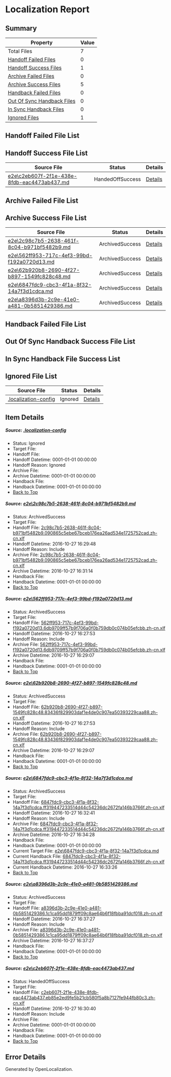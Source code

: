 # <a name='report-top'></a> Localization Report

## Summary
 Property | Value 
 -------- | ----- 
 Total Files | 7
[ Handoff Failed Files ](#handoff-failed-list)| 0
[ Handoff Success Files ](#handoff-success-list)| 1
[ Archive Failed Files ](#archive-failed-list)| 0
[ Archive Success Files ](#archive-success-list)| 5
[ Handback Failed Files ](#handback-failed-list)| 0
[ Out Of Sync Handback Files ](#outofsync-handback-success-list)| 0
[ In Sync Handback Files ](#insync-handback-success-list)| 0
[ Ignored Files ](#ignored-list)| 1

## <a name='handoff-failed-list'></a> Handoff Failed File List

## <a name='handoff-success-list'></a> Handoff Success File List
 Source File | Status | Details 
 ----------- | ------ | ------- 
 [e2e\c2eb607f-2f1e-438e-8fdb-eac4473ab437.md](https://github.com/OpenLocalizationTestOrg/ol-test0/blob/ceec73729534efe134ab6afee2bc2a46beb0f8ae/e2e/c2eb607f-2f1e-438e-8fdb-eac4473ab437.md) | HandedOffSuccess | [Details](#59635dc56adaf0c7b7ab538b83d7bb9532ce24e56)

## <a name='archive-failed-list'></a> Archive Failed File List

## <a name='archive-success-list'></a> Archive Success File List
 Source File | Status | Details 
 ----------- | ------ | ------- 
 [e2e\2c98c7b5-2638-461f-8c04-b971bf5482b9.md](https://github.com/OpenLocalizationTestOrg/ol-test0/blob/3c7369c51960c73b93f98388a8c76d6e8e4b43bf/e2e/2c98c7b5-2638-461f-8c04-b971bf5482b9.md) | ArchivedSuccess | [Details](#7bc381855be33bb61a2404268f5ab7843af78dcd1)
 [e2e\562ff953-717c-4ef3-99bd-f192a0720d13.md](https://github.com/OpenLocalizationTestOrg/ol-test0/blob/604a970a4e4d379da429c7aadc055c67525ffc75/e2e/562ff953-717c-4ef3-99bd-f192a0720d13.md) | ArchivedSuccess | [Details](#25dc35674a15828554ff64b5c343c785494329642)
 [e2e\62b920b8-2690-4f27-b897-1549fc828c48.md](https://github.com/OpenLocalizationTestOrg/ol-test0/blob/604a970a4e4d379da429c7aadc055c67525ffc75/e2e/62b920b8-2690-4f27-b897-1549fc828c48.md) | ArchivedSuccess | [Details](#c4ff1a6a01f5189374ec986ed8568f001e3f108d3)
 [e2e\6847fdc9-cbc3-4f1a-8f32-14a7f3d1cdca.md](https://github.com/OpenLocalizationTestOrg/ol-test0/blob/2f3dbfbaa99485e47edd3bbcbb7b09b79b62f278/e2e/6847fdc9-cbc3-4f1a-8f32-14a7f3d1cdca.md) | ArchivedSuccess | [Details](#ad20bd7ce808159128936cc8c1166f0b138fc0a84)
 [e2e\a8396d3b-2c9e-41e0-a481-0b5851429386.md](https://github.com/OpenLocalizationTestOrg/ol-test0/blob/6885e7bb6a353d23cfcd50f45fba997d95b0ada9/e2e/a8396d3b-2c9e-41e0-a481-0b5851429386.md) | ArchivedSuccess | [Details](#e37d582f88d5312f6decdfbb79eb6d869b3101e95)

## <a name='handback-failed-list'></a> Handback Failed File List

## <a name='outofsync-handback-success-list'></a> Out Of Sync Handback Success File List

## <a name='insync-handback-success-list'></a> In Sync Handback File Success List

## <a name='ignored-list'></a> Ignored File List
 Source File | Status | Details 
 ----------- | ------ | ------- 
 [.localization-config](https://github.com/OpenLocalizationTestOrg/ol-test0/blob/6885e7bb6a353d23cfcd50f45fba997d95b0ada9/.localization-config) | Ignored | [Details](#c268a05ecaa7ec85942ed632c29928ee5bd6da8d0)

## Item Details
##### <a name='c268a05ecaa7ec85942ed632c29928ee5bd6da8d0'></a> Source: [.localization-config](https://github.com/OpenLocalizationTestOrg/ol-test0/blob/6885e7bb6a353d23cfcd50f45fba997d95b0ada9/.localization-config)
* Status: Ignored
* Target File: 
* Handoff File: 
* Handoff Datetime: 0001-01-01 00:00:00
* Handoff Reason: Ignored
* Archive File: 
* Archive Datetime: 0001-01-01 00:00:00
* Handback File: 
* Handback Datetime: 0001-01-01 00:00:00
* [Back to Top](#report-top)

##### <a name='7bc381855be33bb61a2404268f5ab7843af78dcd1'></a> Source: [e2e\2c98c7b5-2638-461f-8c04-b971bf5482b9.md](https://github.com/OpenLocalizationTestOrg/ol-test0/blob/3c7369c51960c73b93f98388a8c76d6e8e4b43bf/e2e/2c98c7b5-2638-461f-8c04-b971bf5482b9.md)
* Status: ArchivedSuccess
* Target File: 
* Handoff File: [2c98c7b5-2638-461f-8c04-b971bf5482b9.090865c5ebe67bceb176ea26ad534e1725752cad.zh-cn.xlf](https://github.com/OpenLocalizationTestOrg/ol-test0-handoff/blob/a7d9de042fac2edcb2dc147ddec8f58fae41b137/ol-handoff/OpenLocalizationTestOrg/ol-test0-zhcn/shujia/ht/2c98c7b5-2638-461f-8c04-b971bf5482b9.090865c5ebe67bceb176ea26ad534e1725752cad.zh-cn.xlf)
* Handoff Datetime: 2016-10-27 16:29:48
* Handoff Reason: Include
* Archive File: [2c98c7b5-2638-461f-8c04-b971bf5482b9.090865c5ebe67bceb176ea26ad534e1725752cad.zh-cn.xlf](https://github.com/OpenLocalizationTestOrg/ol-test0-handoff/blob/b9c23b22631ebded73b47b6d623d0d644f655df3/ol-archive/OpenLocalizationTestOrg/ol-test0-zhcn/shujia/ht/2c98c7b5-2638-461f-8c04-b971bf5482b9.090865c5ebe67bceb176ea26ad534e1725752cad.zh-cn.xlf)
* Archive Datetime: 2016-10-27 16:31:14
* Handback File: 
* Handback Datetime: 0001-01-01 00:00:00
* [Back to Top](#report-top)

##### <a name='25dc35674a15828554ff64b5c343c785494329642'></a> Source: [e2e\562ff953-717c-4ef3-99bd-f192a0720d13.md](https://github.com/OpenLocalizationTestOrg/ol-test0/blob/604a970a4e4d379da429c7aadc055c67525ffc75/e2e/562ff953-717c-4ef3-99bd-f192a0720d13.md)
* Status: ArchivedSuccess
* Target File: 
* Handoff File: [562ff953-717c-4ef3-99bd-f192a0720d13.6db9709ff57b9f706a0f0b759db0c074b05efcbb.zh-cn.xlf](https://github.com/OpenLocalizationTestOrg/ol-test0-handoff/blob/d6716c1fde928a812c45e08ede48830642bf43a8/ol-handoff/OpenLocalizationTestOrg/ol-test0-zhcn/shujia/ht/562ff953-717c-4ef3-99bd-f192a0720d13.6db9709ff57b9f706a0f0b759db0c074b05efcbb.zh-cn.xlf)
* Handoff Datetime: 2016-10-27 16:27:53
* Handoff Reason: Include
* Archive File: [562ff953-717c-4ef3-99bd-f192a0720d13.6db9709ff57b9f706a0f0b759db0c074b05efcbb.zh-cn.xlf](https://github.com/OpenLocalizationTestOrg/ol-test0-handoff/blob/ad4c3f22b7e9c33363797492a04b12f0d7825e5c/ol-archive/OpenLocalizationTestOrg/ol-test0-zhcn/shujia/ht/562ff953-717c-4ef3-99bd-f192a0720d13.6db9709ff57b9f706a0f0b759db0c074b05efcbb.zh-cn.xlf)
* Archive Datetime: 2016-10-27 16:29:07
* Handback File: 
* Handback Datetime: 0001-01-01 00:00:00
* [Back to Top](#report-top)

##### <a name='c4ff1a6a01f5189374ec986ed8568f001e3f108d3'></a> Source: [e2e\62b920b8-2690-4f27-b897-1549fc828c48.md](https://github.com/OpenLocalizationTestOrg/ol-test0/blob/604a970a4e4d379da429c7aadc055c67525ffc75/e2e/62b920b8-2690-4f27-b897-1549fc828c48.md)
* Status: ArchivedSuccess
* Target File: 
* Handoff File: [62b920b8-2690-4f27-b897-1549fc828c48.83436f829903daf1e4de0c907ea50393229caa88.zh-cn.xlf](https://github.com/OpenLocalizationTestOrg/ol-test0-handoff/blob/d6716c1fde928a812c45e08ede48830642bf43a8/ol-handoff/OpenLocalizationTestOrg/ol-test0-zhcn/shujia/ht/62b920b8-2690-4f27-b897-1549fc828c48.83436f829903daf1e4de0c907ea50393229caa88.zh-cn.xlf)
* Handoff Datetime: 2016-10-27 16:27:53
* Handoff Reason: Include
* Archive File: [62b920b8-2690-4f27-b897-1549fc828c48.83436f829903daf1e4de0c907ea50393229caa88.zh-cn.xlf](https://github.com/OpenLocalizationTestOrg/ol-test0-handoff/blob/ad4c3f22b7e9c33363797492a04b12f0d7825e5c/ol-archive/OpenLocalizationTestOrg/ol-test0-zhcn/shujia/ht/62b920b8-2690-4f27-b897-1549fc828c48.83436f829903daf1e4de0c907ea50393229caa88.zh-cn.xlf)
* Archive Datetime: 2016-10-27 16:29:07
* Handback File: 
* Handback Datetime: 0001-01-01 00:00:00
* [Back to Top](#report-top)

##### <a name='ad20bd7ce808159128936cc8c1166f0b138fc0a84'></a> Source: [e2e\6847fdc9-cbc3-4f1a-8f32-14a7f3d1cdca.md](https://github.com/OpenLocalizationTestOrg/ol-test0/blob/2f3dbfbaa99485e47edd3bbcbb7b09b79b62f278/e2e/6847fdc9-cbc3-4f1a-8f32-14a7f3d1cdca.md)
* Status: ArchivedSuccess
* Target File: 
* Handoff File: [6847fdc9-cbc3-4f1a-8f32-14a7f3d1cdca.ff319447233514d44c54236dc2672fa146b3766f.zh-cn.xlf](https://github.com/OpenLocalizationTestOrg/ol-test0-handoff/blob/16f6b3837d9f2a3ade9feba68558f48015d5162e/ol-handoff/OpenLocalizationTestOrg/ol-test0-zhcn/shujia/ht/6847fdc9-cbc3-4f1a-8f32-14a7f3d1cdca.ff319447233514d44c54236dc2672fa146b3766f.zh-cn.xlf)
* Handoff Datetime: 2016-10-27 16:32:41
* Handoff Reason: Include
* Archive File: [6847fdc9-cbc3-4f1a-8f32-14a7f3d1cdca.ff319447233514d44c54236dc2672fa146b3766f.zh-cn.xlf](https://github.com/OpenLocalizationTestOrg/ol-test0-handoff/blob/31bdc7f8dfe5a92a5497e5a124d31394e18cabc3/ol-archive/OpenLocalizationTestOrg/ol-test0-zhcn/shujia/ht/6847fdc9-cbc3-4f1a-8f32-14a7f3d1cdca.ff319447233514d44c54236dc2672fa146b3766f.zh-cn.xlf)
* Archive Datetime: 2016-10-27 16:34:28
* Handback File: 
* Handback Datetime: 0001-01-01 00:00:00
* Current Target File: [e2e\6847fdc9-cbc3-4f1a-8f32-14a7f3d1cdca.md](https://github.com/OpenLocalizationTestOrg/ol-test0-zhcn/blob/b8a6b137e95a72a0a911474897c09e3f79a1020b/e2e/6847fdc9-cbc3-4f1a-8f32-14a7f3d1cdca.md)
* Current Handback File: [6847fdc9-cbc3-4f1a-8f32-14a7f3d1cdca.ff319447233514d44c54236dc2672fa146b3766f.zh-cn.xlf](https://github.com/OpenLocalizationTestOrg/ol-test0-handback/blob/d2250b39b4db21e41a01e42b6c265d8c2df3ed29/ol-handback/OpenLocalizationTestOrg/ol-test0-zhcn/shujia/ht/6847fdc9-cbc3-4f1a-8f32-14a7f3d1cdca.ff319447233514d44c54236dc2672fa146b3766f.zh-cn.xlf)
* Current Handback Datetime: 2016-10-27 16:33:26
* [Back to Top](#report-top)

##### <a name='e37d582f88d5312f6decdfbb79eb6d869b3101e95'></a> Source: [e2e\a8396d3b-2c9e-41e0-a481-0b5851429386.md](https://github.com/OpenLocalizationTestOrg/ol-test0/blob/6885e7bb6a353d23cfcd50f45fba997d95b0ada9/e2e/a8396d3b-2c9e-41e0-a481-0b5851429386.md)
* Status: ArchivedSuccess
* Target File: 
* Handoff File: [a8396d3b-2c9e-41e0-a481-0b5851429386.1c1ca95dd1879ff09c8ae64b6f18fbba91dcf018.zh-cn.xlf](https://github.com/OpenLocalizationTestOrg/ol-test0-handoff/blob/11d2aa4ab52a730c8483d9da4e4b33eda4e82a52/ol-handoff/OpenLocalizationTestOrg/ol-test0-zhcn/shujia/ht/a8396d3b-2c9e-41e0-a481-0b5851429386.1c1ca95dd1879ff09c8ae64b6f18fbba91dcf018.zh-cn.xlf)
* Handoff Datetime: 2016-10-27 16:37:27
* Handoff Reason: Include
* Archive File: [a8396d3b-2c9e-41e0-a481-0b5851429386.1c1ca95dd1879ff09c8ae64b6f18fbba91dcf018.zh-cn.xlf](https://github.com/OpenLocalizationTestOrg/ol-test0-handoff/blob/2f2e52fe1335a421692a5071c8f0a6523f405ddb/ol-archive/OpenLocalizationTestOrg/ol-test0-zhcn/shujia/ht/a8396d3b-2c9e-41e0-a481-0b5851429386.1c1ca95dd1879ff09c8ae64b6f18fbba91dcf018.zh-cn.xlf)
* Archive Datetime: 2016-10-27 16:37:27
* Handback File: 
* Handback Datetime: 0001-01-01 00:00:00
* [Back to Top](#report-top)

##### <a name='59635dc56adaf0c7b7ab538b83d7bb9532ce24e56'></a> Source: [e2e\c2eb607f-2f1e-438e-8fdb-eac4473ab437.md](https://github.com/OpenLocalizationTestOrg/ol-test0/blob/ceec73729534efe134ab6afee2bc2a46beb0f8ae/e2e/c2eb607f-2f1e-438e-8fdb-eac4473ab437.md)
* Status: HandedOffSuccess
* Target File: 
* Handoff File: [c2eb607f-2f1e-438e-8fdb-eac4473ab437.eb85e2ed9fe5b21cb580f5a8b7127fe944fb80c3.zh-cn.xlf](https://github.com/OpenLocalizationTestOrg/ol-test0-handoff/blob/5396771ce339caff4fa75bbabeba844f297b3528/ol-handoff/OpenLocalizationTestOrg/ol-test0-zhcn/shujia/ht/c2eb607f-2f1e-438e-8fdb-eac4473ab437.eb85e2ed9fe5b21cb580f5a8b7127fe944fb80c3.zh-cn.xlf)
* Handoff Datetime: 2016-10-27 16:30:40
* Handoff Reason: Include
* Archive File: 
* Archive Datetime: 0001-01-01 00:00:00
* Handback File: 
* Handback Datetime: 0001-01-01 00:00:00
* [Back to Top](#report-top)


## Error Details

Generated by OpenLocalization.
